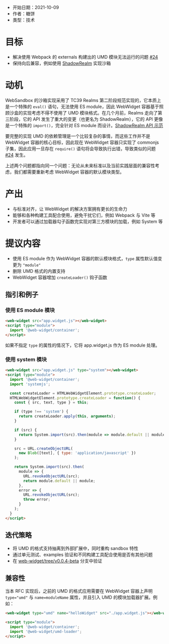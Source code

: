 - 开始日期：2021-10-09
- 作者：糖饼
- 类型：技术

# 目标

* 解决使用 Webpack 的 externals 构建出的 UMD 模块无法运行的问题 [#24](https://github.com/web-widget/web-widget/issues/24)
* 保持向后兼容，例如使用 [ShadowRealm](https://tc39.es/proposal-shadowrealm/) 实现沙箱

# 动机

WebSandbox 的沙箱实现采用了 TC39 Realms 第二阶段规范实现的，它本质上是一个特殊的 `eval()` 语句，无法使用 ES module，因此 WebWidget 容器基于照顾沙盒的实现考虑不得不使用了 UMD 模块格式。在几个月前，Realms 走向了第三阶段，它的 API 发生了重大的变更（也更名为 ShadowRealm），它的 API 更像是一个特殊的 `import()`，完全针对 ES module 而设计。[ShadowRealm API 示范](https://github.com/leobalter/realms-polyfill/blob/main/README.md)

要完整的实现 UMD 的依赖管理是一个比较复杂的事情，而这些工作并不是 WebWidget 容器的核心目标，因此现在 WebWidget 容器只实现了 commonjs 子集，因此应用一旦存在 `require()` 语句将会导致执行出错，导致类似的问题 [#24](https://github.com/web-widget/web-widget/issues/24) 发生。


上述两个问题都指向同一个问题：无论从未来标准以及当前实践层面的兼容性考虑，我们都需要重新考虑 WebWidget 容器的默认模块类型。

# 产出

- 与标准对齐，让 WebWidget 的解决方案拥有更长的生命力
- 能够和各种构建工具配合使用，避免干扰它们，例如 Webpack 与 Vite 等
- 开发者可以通过加载器勾子函数完实现对第三方模块的加载，例如 System 等

# 提议内容

* 使用 ES module 作为 WebWidget 容器的默认模块格式，`type` 属性默认值变更为 `"module"`
* 删除 UMD 格式的内置支持
* WebWidget 容器增加 `createLoader()` 钩子函数

## 指引和例子

### 使用 ES module 模块

```html
<web-widget src="app.widget.js"></web-widget>
<script type="module">
  import '@web-widget/container';
</script>
```

如果不指定 `type` 的属性的情况下，它将 app.widget.js 作为 ES module 处理。

###  使用 system 模块

```html
<web-widget src="app.widget.js" type="system"></web-widget>
<script type="module">
  import '@web-widget/container';
  import 'systemjs';

  const createLoader = HTMLWebWidgetElement.prototype.createLoader;
  HTMLWebWidgetElement.prototype.createLoader = function() {
    const { src, text, type } = this;

    if (type !== 'system') {
      return createLoader.apply(this, arguments);
    }

    if (src) {
      return System.import(src).then(module => module.default || module);
    }

    src = URL.createObjectURL(
      new Blob([text], { type: 'application/javascript' })
    );

    return System.import(src).then(
      module => {
        URL.revokeObjectURL(src);
        return module.default || module;
      },
      error => {
        URL.revokeObjectURL(src);
        throw error;
      }
    );
  }
</script>
```

## 迭代策略

- 将 UMD 的格式支持抽离到外部扩展中，同时重构 sandbox 特性
- 通过单元测试、examples 验证和不同构建工具配合使用是否有其他问题
- 在 [web-widget/tree/v0.0.4-beta](https://github.com/web-widget/web-widget/tree/v0.0.4-beta) 分支中验证

## 兼容性

当本 RFC 实现后，之前的 UMD 的格式应用需要在 WebWidget 容器上声明 `type="umd"` 与 `name=moduleName` 属性，并且引入 UMD 的模块加载器扩展。例如：

```html
<web-widget type="umd" name="helloWidget" src="./app.widget.js"></web-widget>

<script type="module">
  import '@web-widget/container';
  import '@web-widget/umd-loader';
</script>
```
